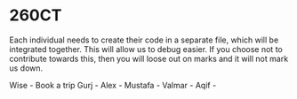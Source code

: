 # 260CT

Each individual needs to create their code in a separate file, which will be integrated together.
This will allow us to debug easier.
If you choose not to contribute towards this, then you will loose out on marks and it will not mark us down. 

Wise - Book a trip
Gurj -
Alex -
Mustafa -
Valmar -
Aqif -

